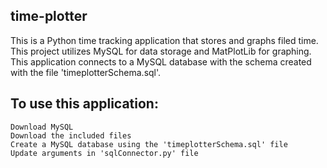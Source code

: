 ## time-plotter
This is a Python time tracking application that stores and graphs filed time. This project utilizes MySQL for data storage and MatPlotLib for graphing.
This application connects to a MySQL database with the schema created with the file 'timeplotterSchema.sql'. 

## To use this application:
    Download MySQL
    Download the included files
    Create a MySQL database using the 'timeplotterSchema.sql' file
    Update arguments in 'sqlConnector.py' file 
